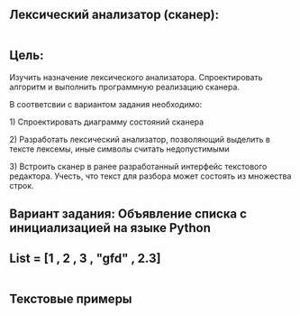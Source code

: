 <!DOCTYPE html>
<html lang="ru">
<head>
    <meta charset="UTF-8">
    <meta name="viewport" content="width=device-width, initial-scale=1.0">
</head>
<body>
    <h2>Лексический анализатор (сканер):</h2>
    <img src="https://github.com/bruhspirit/coursework/assets/160126744/c24d0b59-ca46-4141-8299-217bc3ec960c" alt="">
    <h2>Цель:</h2>
    <p>Изучить назначение лексического анализатора. Спроектировать алгоритм и выполнить программную реализацию сканера.</p>
    <p>В соответсвии с вариантом задания необходимо:</p>
    <p>1) Спроектировать диаграмму состояний сканера</p>
    <p>2) Разработать лексический анализатор, позволяющий выделить в тексте лексемы, иные символы считать недопустимыми</p>
    <p>3) Встроить сканер в ранее разработанный интерфейс текстового редактора. Учесть, что текст для разбора может состоять из множества строк.</p>
    <h2>Вариант задания: Объявление списка с инициализацией на языке Python</h2>
    <h2>List = [1 , 2 , 3 , "gfd" , 2.3]</h2>  
    <img src="https://github.com/bruhspirit/coursework/assets/160126744/0aeedc28-8b90-4fb5-89c6-0cb7f150f2ec" alt=""> 
    <h2>Текстовые примеры</h2>  
    <img src="https://github.com/bruhspirit/coursework/assets/160126744/7de6a84c-03fc-4086-8f8d-5b0236a27039" alt=""> 
</html>

